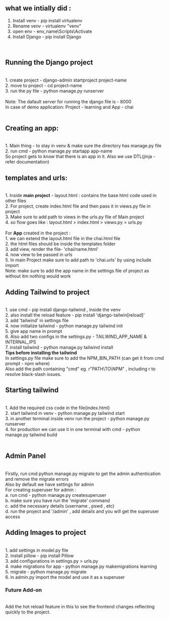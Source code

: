 ## what we intially did : <br>
1. Install venv - pip install virtualenv <br>
2. Rename venv - virtualenv "venv" <br>
3. open env - env_name\Scripts\Activate<br>
4. Install Django - pip install Django <br>
<br>
<h2>Running the Django project </h2><br>
1. create project - django-admin startproject project-name <br>
2. move to project - cd project-name <br>
3. run the py file - python manage.py runserver <br><br>
Note: The dafault server for running the django file is - 8000<br>
In case of demo application: Project - learning and App - chai
<br><br>
<h2>Creating an app:</h2><br>
1. Main thing - to stay in venv & make sure the directory has manage.py file <br>
2. run cmd - python manage.py startapp app-name <br>
So project gets to know that there is an app in it. Also we use DTL(jinja - refer documentation) <br>

<h2>templates and urls:</h2><br>
1. Inside <b>main project</b> - layout.html : contains the base html code used in other files<br>
2. For project, create index.html file and then pass it in views.py file in project <br>
3. Make sure to add path to views in the urls.py file of Main project <br>
4. so flow goes like : layout.html > index.html > views.py > urls.py <br>
<br>
For <b>App</b> created in the project : <br>
1. we can extend the layout.html file in the chai.html file <br>
2. the html files should be inside the templates folder <br>
3. add view, render the file- 'chai/name.html' <br>
4. now view to be passed in urls <br>
5. In main Project make sure to add path to 'chai.urls' by using include import<br>
Note: make sure to add the app name in the settings file of project as without itm nothing would work <br>

<h2>Adding Tailwind to project</h2><br>
1. use cmd - pip install django-tailwind , inside the venv <br>
2. also install the reload feature - pip install 'django-tailwin[reload]' <br>
3. add 'tailwind' in settings file <br>
4. now initialize tailwind - python manage.py tailwind init <br>
5. give app name in prompt <br>
6. Also add two configs in the settings.py - TAILWIND_APP_NAME & INTERNAL_IPS<br>
7. install tailwind - python manage.py tailwind install <br>
<b>Tips before installing the tailwind</b> <br>
In settings.py file make sure to add the NPM_BIN_PATH (can get it from cmd prompt - npm where)<br>
Also add the path containing "cmd" eg. r"PATH\TO\NPM" , including r to resolve black-slash issues.<br>

<h2>Starting tailwind</h2><br>
1. Add the required css code in the file(index.html)<br>
2. start tailwind in venv - python manage.py tailwind start <br>
3. in another terminal inside venv run the project - python manage.py runserver <br>
4. for production we can use it in one terminal with cmd - python manage.py tailwind build <br><br>
<h2>Admin Panel</h2><br>
Firstly, run cmd python manage.py migrate to get the admin authentication and remove the migrate errors <br>
Also by default we have settings for admin <br>
For creating superuser for admin : <br> 
a. run cmd - python manage.py createsuperuser <br>
b. make sure you have run the 'migrate' command <br>
c. add the necessary details (username , pswd , etc) <br>
d. run the project and '/admin' , add details and you will get the superuser access <br>

<h2>Adding Images to project</h2><br>
1. add settings in model.py file <br>
2. install pillow - pip install Pillow<br>
3. add configurations in settings.py > urls.py<br>
4. make migrations for app - python manage.py makemigrations learning <br>
5. migrate - python manage.py migrate <br>
6. in admin.py import the model and use it as a superuser <br>


<h3>Future Add-on</h3><br>
Add the hot reload feature in this to see the frontend changes reflecting quickly to the project.<br>
